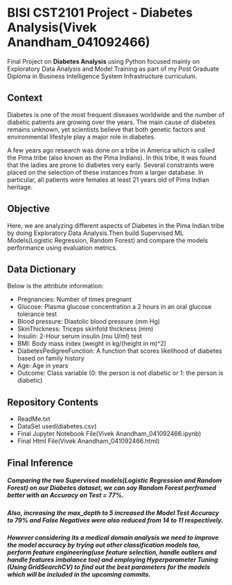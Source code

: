 # BISI CST2101 Project - Diabetes Analysis(Vivek Anandham_041092466)
Final Project on **Diabetes Analysis** using Python focused mainly on Exploratory Data Analysis and Model Training as part of my Post Graduate Diploma in Business Intelligence System Infrastructure curriculum.

## Context
Diabetes is one of the most frequent diseases worldwide and the number of diabetic patients are growing over the years. The main cause of diabetes remains unknown, yet scientists believe that both genetic factors and environmental lifestyle play a major role in diabetes.

A few years ago research was done on a tribe in America which is called the Pima tribe (also known as the Pima Indians). In this tribe, it was found that the ladies are prone to diabetes very early. Several constraints were placed on the selection of these instances from a larger database. In particular, all patients were females at least 21 years old of Pima Indian heritage.

## Objective
Here, we are analyzing different aspects of Diabetes in the Pima Indian tribe by doing Exploratory Data Analysis.Then build Supervised ML Models(Logistic Regression, Random Forest) and compare the models performance using evaluation metrics.

## Data Dictionary
Below is the attribute information:
<ul>
<li> Pregnancies: Number of times pregnant</li>
<li> Glucose: Plasma glucose concentration a 2 hours in an oral glucose tolerance test</li>
<li> Blood pressure: Diastolic blood pressure (mm Hg)</li>
<li> SkinThickness: Triceps skinfold thickness (mm)</li>
<li> Insulin: 2-Hour serum insulin (mu U/ml) test</li>
<li> BMI: Body mass index (weight in kg/(height in m)^2)</li>
<li> DiabetesPedigreeFunction: A function that scores likelihood of diabetes based on family history</li>
<li> Age: Age in years</li>
<li> Outcome: Class variable (0: the person is not diabetic or 1: the person is diabetic)</li>
  </ul>

## Repository Contents
<ul>
  <li>ReadMe.txt</li>
  <li>DataSet used(diabetes.csv)</li>
  <li>Final Jupyter Notebook File(Vivek Anandham_041092466.ipynb)</li>
  <li>Final Html File(Vivek Anandham_041092466.html)</li>
  </ul>
  
## Final Inference
##### Comparing the two Supervised models(Logistic Regression and Random Forest) on our Diabetes dataset, we can say Random Forest perfromed better with an Accuracy on Test = 77%.
##### Also, increasing the max_depth to 5 increased the Model Test Accuracy to 79% and False Negatives were also reduced from 14 to 11 respectively.
##### However considering its a medical domain analysis we need to improve the model accuracy by trying out other classification models too, perform feature engineering(use feature selection, handle outliers and handle features imbalance too) and employing Hyperparameter Tuning (Using GridSearchCV) to find out the best parameters for the models which will be included in the upcoming commits.

